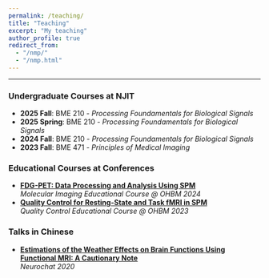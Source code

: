 ```yaml
---
permalink: /teaching/
title: "Teaching"
excerpt: "My teaching"
author_profile: true
redirect_from: 
  - "/nmp/"
  - "/nmp.html"
---
```


------
### Undergraduate Courses at NJIT
- **2025 Fall**: BME 210 - *Processing Foundamentals for Biological Signals*
- **2025 Spring**: BME 210 - *Processing Foundamentals for Biological Signals*
- **2024 Fall**: BME 210 - *Processing Foundamentals for Biological Signals*
- **2023 Fall**: BME 471 - *Principles of Medical Imaging*

### Educational Courses at Conferences
- **[FDG-PET: Data Processing and Analysis Using SPM](https://www.youtube.com/watch?v=ZA3rXMfXu1Y&t=1635s)**\
  *Molecular Imaging Educational Course @ OHBM 2024*
- **[Quality Control for Resting-State and Task fMRI in SPM](https://www.youtube.com/watch?v=EZryPk64qRQ)**\
  *Quality Control Educational Course @ OHBM 2023*

### Talks in Chinese
- **[Estimations of the Weather Effects on Brain Functions Using Functional MRI: A Cautionary Note](https://www.bilibili.com/video/BV1st4y117FB/)**\
  *Neurochat 2020*
